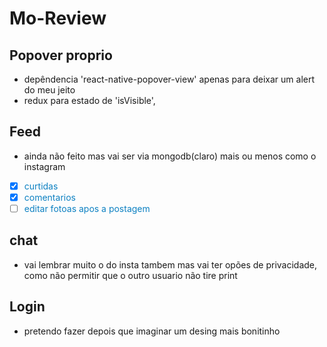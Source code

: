 # Mo-Review

## Popover proprio 
- depêndencia 'react-native-popover-view' apenas para deixar um alert do meu jeito 
- redux para estado de 'isVisible',

## Feed
- ainda não feito mas vai ser via mongodb(claro) mais ou menos como o instagram
- [x] <span style="color: #0D81C2;">curtidas</span> 
- [x] <span style="color: #0D81C2;">comentarios</span>
- [ ] <span style="color: #0D81C2;">editar fotoas apos a postagem</span>

## chat 
- vai lembrar muito o do insta tambem mas vai ter opões de privacidade,<br/> como não permitir que o outro usuario não tire print

## Login 
- pretendo fazer depois que imaginar um desing mais bonitinho